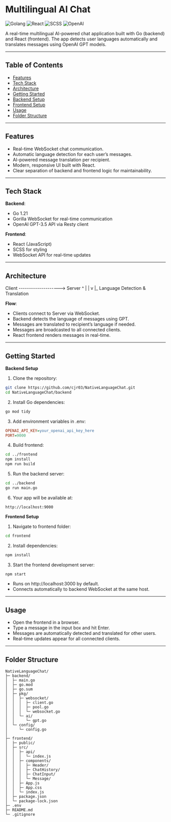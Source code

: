 # Multilingual AI Chat
![Golang](https://img.shields.io/badge/Golang-deepskyblue)
![React](https://img.shields.io/badge/React-dodgerblue)
![SCSS](https://img.shields.io/badge/SCSS-blue)
![OpenAI](https://img.shields.io/badge/OpenAI-green)

A real-time multilingual AI-powered chat application built with Go (backend) and React (frontend). The app detects user languages automatically and translates messages using OpenAI GPT models.

---

## Table of Contents

- [Features](#-features)
- [Tech Stack](#-tech-stack)
- [Architecture](#-architecture)
- [Getting Started](#-getting-started)
- [Backend Setup](#-backend-setup)
- [Frontend Setup](#-frontend-setup)
- [Usage](#-usage)
- [Folder Structure](#-folder-structure)

---

## Features

- Real-time WebSocket chat communication.
- Automatic language detection for each user’s messages.
- AI-powered message translation per recipient.
- Modern, responsive UI built with React.
- Clear separation of backend and frontend logic for maintainability.

---

## Tech Stack

**Backend**:
- Go 1.21
- Gorilla WebSocket for real-time communication
- OpenAI GPT-3.5 API via Resty client

**Frontend**:
- React (JavaScript)
- SCSS for styling
- WebSocket API for real-time updates

---

## Architecture

Client --------------------> Server
^                               |
|                               v
|_ Language Detection & Translation
       
**Flow**:
- Clients connect to Server via WebSocket.
- Backend detects the language of messages using GPT.
- Messages are translated to recipient’s language if needed.
- Messages are broadcasted to all connected clients.
- React frontend renders messages in real-time.

---

## Getting Started

**Backend Setup**
1. Clone the repository:
```bash
git clone https://github.com/cjr03/NativeLanguageChat.git
cd NativeLanguageChat/backend
```
2. Install Go dependencies:
```bash
go mod tidy
```
3. Add environment variables in .env:
```ini
OPENAI_API_KEY=your_openai_api_key_here
PORT=9000
```
4. Build frontend:
```bash
cd ../frontend
npm install
npm run build
```
5. Run the backend server:
```bash
cd ../backend
go run main.go
```
6. Your app will be available at:
```arduino
http://localhost:9000
```

**Frontend Setup**
1. Navigate to frontend folder:
```bash
cd frontend
```
2. Install dependencies:
```bash
npm install
```
3. Start the frontend development server:
```bash
npm start
```
- Runs on http://localhost:3000 by default.
- Connects automatically to backend WebSocket at the same host.

---

## Usage

- Open the frontend in a browser.
- Type a message in the input box and hit Enter.
- Messages are automatically detected and translated for other users.
- Real-time updates appear for all connected clients.

---

## Folder Structure

```plaintext
NativeLanguageChat/
├─ backend/
│  ├─ main.go
│  ├─ go.mod
│  ├─ go.sum
│  ├─ pkg/
│  │  ├─ websocket/
│  │  │  ├─ client.go
│  │  │  ├─ pool.go
│  │  │  └─ websocket.go
│  │  └─ ai/
│  │     └─ gpt.go
│  └─ config/
│     └─ config.go
│                
├─ frontend/
│  ├─ public/
│  ├─ src/
│  │  ├─ api/
│  │  │  └─ index.js
│  │  ├─ components/
│  │  │  ├─ Header/
│  │  │  ├─ ChatHistory/
│  │  │  ├─ ChatInput/
│  │  │  └─ Message/
│  │  ├─ App.js
│  │  ├─ App.css
│  │  └─ index.js
│  ├─ package.json
│  └─ package-lock.json
├─ .env
├─ README.md
└─ .gitignore
```

